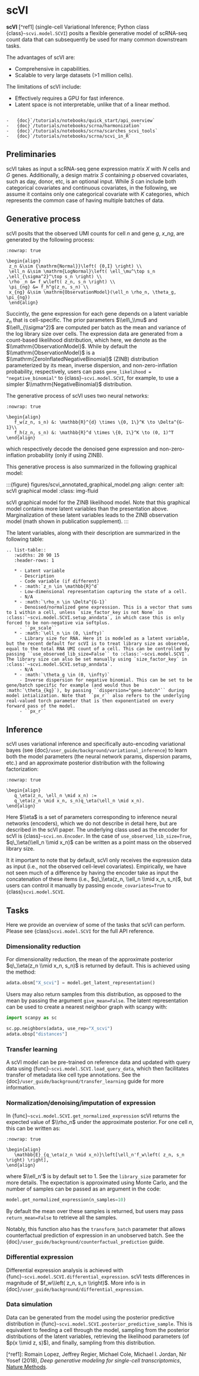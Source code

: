 # scVI

**scVI** \[^ref1\] (single-cell Variational Inference; Python class {class}`~scvi.model.SCVI`) posits a flexible generative model of scRNA-seq count data that can subsequently
be used for many common downstream tasks.

The advantages of scVI are:

- Comprehensive in capabilities.
- Scalable to very large datasets (>1 million cells).

The limitations of scVI include:

- Effectively requires a GPU for fast inference.
- Latent space is not interpretable, unlike that of a linear method.

```{topic} Tutorials:

-   {doc}`/tutorials/notebooks/quick_start/api_overview`
-   {doc}`/tutorials/notebooks/scrna/harmonization`
-   {doc}`/tutorials/notebooks/scrna/scarches_scvi_tools`
-   {doc}`/tutorials/notebooks/scrna/scvi_in_R`
```

## Preliminaries

scVI takes as input a scRNA-seq gene expression matrix $X$ with $N$ cells and $G$ genes.
Additionally, a design matrix $S$ containing $p$ observed covariates, such as day, donor, etc, is an optional input.
While $S$ can include both categorical covariates and continuous covariates, in the following, we assume it contains only one
categorical covariate with $K$ categories, which represents the common case of having multiple batches of data.

## Generative process

scVI posits that the observed UMI counts for cell $n$ and gene $g$, $x\_{ng}$, are generated
by the following process:

```{math}
:nowrap: true

\begin{align}
 z_n &\sim {\mathrm{Normal}}\left( {0,I} \right) \\
 \ell_n &\sim \mathrm{LogNormal}\left( \ell_\mu^\top s_n ,\ell_{\sigma^2}^\top s_n \right) \\
 \rho _n &= f_w\left( z_n, s_n \right) \\
 \pi_{ng} &= f_h^g(z_n, s_n) \\
 x_{ng} &\sim \mathrm{ObservationModel}(\ell_n \rho_n, \theta_g, \pi_{ng})
 \end{align}
```

Succintly, the gene expression for each gene depends on a latent variable $z_n$ that is cell-specific.
The prior parameters $\\ell\_\\mu$ and $\\ell\_{\\sigma^2}$ are computed per batch as the mean and variance of the log library size over cells.
The expression data are generated from a count-based likelihood distribution, which here, we denote as the $\\mathrm{ObservationModel}$.
While by default the $\\mathrm{ObservationModel}$ is a $\\mathrm{ZeroInflatedNegativeBinomial}$ (ZINB) distribution parameterized by its mean, inverse dispersion, and non-zero-inflation probability, respectively,
users can pass `gene_likelihood = "negative_binomial"` to {class}`~scvi.model.SCVI`, for example, to use a simpler $\\mathrm{NegativeBinomial}$ distribution.

The generative process of scVI uses two neural networks:

```{math}
:nowrap: true

\begin{align}
   f_w(z_n, s_n) &: \mathbb{R}^{d} \times \{0, 1\}^K \to \Delta^{G-1}\\
   f_h(z_n, s_n) &: \mathbb{R}^d \times \{0, 1\}^K \to (0, 1)^T
\end{align}
```

which respectively decode the denoised gene expression and non-zero-inflation probability (only if using ZINB).

This generative process is also summarized in the following graphical model:

:::{figure} figures/scvi_annotated_graphical_model.png
:align: center
:alt: scVI graphical model
:class: img-fluid

scVI graphical model for the ZINB likelihood model. Note that this graphical model contains more latent variables than the presentation above. Marginalization of these latent variables leads to the ZINB observation model (math shown in publication supplement).
:::

The latent variables, along with their description are summarized in the following table:

```{eval-rst}
.. list-table::
   :widths: 20 90 15
   :header-rows: 1

   * - Latent variable
     - Description
     - Code variable (if different)
   * - :math:`z_n \in \mathbb{R}^d`
     - Low-dimensional representation capturing the state of a cell.
     - N/A
   * - :math:`\rho_n \in \Delta^{G-1}`
     - Denoised/normalized gene expression. This is a vector that sums to 1 within a cell, unless `size_factor_key is not None` in :class:`~scvi.model.SCVI.setup_anndata`, in which case this is only forced to be non-negative via softplus.
     - ``px_scale``
   * - :math:`\ell_n \in (0, \infty)`
     - Library size for RNA. Here it is modeled as a latent variable, but the recent default for scVI is to treat library size as observed, equal to the total RNA UMI count of a cell. This can be controlled by passing ``use_observed_lib_size=False`` to :class:`~scvi.model.SCVI`. The library size can also be set manually using `size_factor_key` in :class:`~scvi.model.SCVI.setup_anndata`.
     - N/A
   * - :math:`\theta_g \in (0, \infty)`
     - Inverse dispersion for negative binomial. This can be set to be gene/batch specific for example (and would thus be :math:`\theta_{kg}`), by passing ``dispersion="gene-batch"`` during model intialization. Note that ``px_r`` also refers to the underlying real-valued torch parameter that is then exponentiated on every forward pass of the model.
     - ``px_r``
```

## Inference

scVI uses variational inference and specifically auto-encoding variational bayes (see {doc}`/user_guide/background/variational_inference`) to learn both the model parameters (the
neural network params, dispersion params, etc.) and an approximate posterior distribution with the following factorization:

```{math}
:nowrap: true

\begin{align}
   q_\eta(z_n, \ell_n \mid x_n) :=
   q_\eta(z_n \mid x_n, s_n)q_\eta(\ell_n \mid x_n).
\end{align}
```

Here $\\eta$ is a set of parameters corresponding to inference neural networks (encoders), which we do not describe in detail here,
but are described in the scVI paper. The underlying class used as the encoder for scVI is {class}`~scvi.nn.Encoder`.
In the case of `use_observed_lib_size=True`, $q\_\\eta(\\ell_n \\mid x_n)$ can be written as a point mass on the observed library size.

It it important to note that by default, scVI only
receives the expression data as input (i.e., not the observed cell-level covariates).
Empirically, we have not seen much of a difference by having the encoder take as input the concatenation of these items (i.e., $q\_\\eta(z_n, \\ell_n \\mid x_n, s_n)$, but users can control it manually by passing
`encode_covariates=True` to {class}`scvi.model.SCVI`.

## Tasks

Here we provide an overview of some of the tasks that scVI can perform. Please see {class}`scvi.model.SCVI` for the full API reference.

### Dimensionality reduction

For dimensionality reduction, the mean of the approximate posterior $q\_\\eta(z_n \\mid x_n, s_n)$ is returned by default.
This is achieved using the method:

```python
adata.obsm["X_scvi"] = model.get_latent_representation()
```

Users may also return samples from this distribution, as opposed to the mean by passing the argument `give_mean=False`.
The latent representation can be used to create a nearest neighbor graph with scanpy with:

```python
import scanpy as sc

sc.pp.neighbors(adata, use_rep="X_scvi")
adata.obsp["distances"]
```

### Transfer learning

A scVI model can be pre-trained on reference data and updated with query data using {func}`~scvi.model.SCVI.load_query_data`, which then facilitates transfer of metadata like cell type annotations. See the {doc}`/user_guide/background/transfer_learning` guide for more information.

### Normalization/denoising/imputation of expression

In {func}`~scvi.model.SCVI.get_normalized_expression` scVI returns the expected value of $\\rho_n$ under the approximate posterior. For one cell $n$, this can be written as:

```{math}
:nowrap: true

\begin{align}
   \mathbb{E}_{q_\eta(z_n \mid x_n)}\left[\ell_n'f_w\left( z_n, s_n \right) \right],
\end{align}
```

where $\\ell_n'$ is by default set to 1. See the `library_size` parameter for more details. The expectation is approximated using Monte Carlo, and the number of samples can be passed as an argument in the code:

```python
model.get_normalized_expression(n_samples=10)
```

By default the mean over these samples is returned, but users may pass `return_mean=False` to retrieve all the samples.

Notably, this function also has the `transform_batch` parameter that allows counterfactual prediction of expression in an unobserved batch. See the {doc}`/user_guide/background/counterfactual_prediction` guide.

### Differential expression

Differential expression analysis is achieved with {func}`~scvi.model.SCVI.differential_expression`. scVI tests differences in magnitude of $f_w\\left( z_n, s_n \\right)$. More info is in {doc}`/user_guide/background/differential_expression`.

### Data simulation

Data can be generated from the model using the posterior predictive distribution in {func}`~scvi.model.SCVI.posterior_predictive_sample`.
This is equivalent to feeding a cell through the model, sampling from the posterior
distributions of the latent variables, retrieving the likelihood parameters (of $p(x \\mid z, s)$), and finally, sampling from this distribution.

\[^ref1\]:
Romain Lopez, Jeffrey Regier, Michael Cole, Michael I. Jordan, Nir Yosef (2018),
_Deep generative modeling for single-cell transcriptomics_,
[Nature Methods](https://www.nature.com/articles/s41592-018-0229-2.epdf?author_access_token=5sMbnZl1iBFitATlpKkddtRgN0jAjWel9jnR3ZoTv0P1-tTjoP-mBfrGiMqpQx63aBtxToJssRfpqQ482otMbBw2GIGGeinWV4cULBLPg4L4DpCg92dEtoMaB1crCRDG7DgtNrM_1j17VfvHfoy1cQ%3D%3D).
